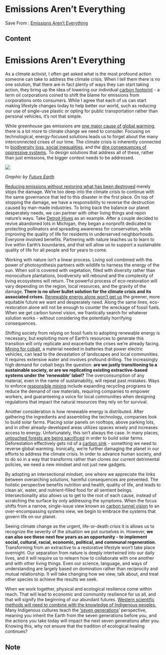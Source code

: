 # Emissions Aren’t Everything
Save From : [Emissions Aren’t Everything](https://www.the50percent.org/post/emissions-aren-t-everything) 

## Content
Emissions Aren’t Everything
===========================


As a climate activist, I often get asked what is the most profound action someone can take to address the climate crisis. When I tell them there is no one solution, that there are in fact plenty of ways they can start taking action, they bring up the idea of lowering our individual [carbon footprint](https://www.theguardian.com/commentisfree/2021/aug/23/big-oil-coined-carbon-footprints-to-blame-us-for-their-greed-keep-them-on-the-hook) \- a term oil corporations coined to shift the blame for emissions from corporations onto consumers. While I agree that each of us can start making lifestyle changes today to help better our world, such as reducing our use of single-use plastic or opting for public transportation rather than personal vehicles, it’s not that simple.

  

While greenhouse gas emissions are [one major cause of global warming](https://climate.nasa.gov/causes/), there is a lot more to climate change we need to consider. Focusing on technological, energy-focused solutions leads us to forget about the many interconnected crises of our time. The climate crisis is inherently connected to [biodiversity loss, social inequalities](https://ecologyandsociety.org/vol25/iss4/art39/), and the [dire consequences of oppressive systems](https://www.bbc.com/future/article/20220125-why-climate-change-is-inherently-racist). To design solutions that address all of these, rather than just emissions, the bigger context needs to be addressed.

  

![](https://static.wixstatic.com/media/4c4505_ad01b4452c4748cfbe95c89cbeb9563a~mv2.png/v1/fill/w_740,h_925,al_c,q_90,usm_0.66_1.00_0.01,enc_auto/4c4505_ad01b4452c4748cfbe95c89cbeb9563a~mv2.png)

_Graphic by_ [_Future Earth_](https://www.instagram.com/futureearth/)

  

[Reducing emissions without restoring what has been destroyed](https://royalsociety.org/topics-policy/projects/climate-change-evidence-causes/question-20/) merely stops the damage. We’re too deep into the climate crisis to continue with the same governance that led to this disaster in the first place. On top of stopping the damage, we have a responsibility to reverse the destruction caused by man-made industries. To bring back the balance our planet desperately needs, we can partner with other living things and rejoin nature’s ways. Take [Detroit Hives](https://detroithives.org/about-us/) as an example. After a couple decided to revive abandoned lots in Michigan, they began a nonprofit dedicated to protecting pollinators and spreading awareness for conservation, while improving the quality of life for residents in underserved neighborhoods. Everyone involved benefits. Partnering with nature teaches us to learn to live within Earth’s boundaries, and that will allow us to support a sustainable quality of life for all people and for years to come.

  

Working with nature isn’t a linear process. Living soil combined with the power of photosynthesis partners with wildlife to harness the energy of the sun. When soil is covered with vegetation, filled with diversity rather than monoculture plantations, biodiversity will rebound and the complexity of living ecosystems will return. The powerful process of eco-restoration will vary depending on the region, local resources, and the gravity of the damage. **There is no silver bullet solution for the climate crisis and its associated crises.** [Renewable energy alone won’t get us](https://energypost.eu/cant-simply-bet-renewable-energy-stop-global-warming/) the greener, more equitable future we want and desperately need. Along the same lines, eco-restoration alone will not be enough to counter the wreckage of fossil fuels. When we get carbon tunnel vision, we frantically search for whatever solution works - without considering the potentially horrifying consequences.

  

Shifting society from relying on fossil fuels to adopting renewable energy is necessary, but exploiting more of Earth’s resources to generate this transition will only replicate and exacerbate the crises we’re already facing. [Mining for cobalt](https://earth.org/cobalt-mining/), a material needed in batteries that power electric vehicles, can lead to the devastation of landscapes and local communities. It requires extensive water and involves profound drilling. The increasingly high demand for cobalt begs the question: **are we justly transitioning to a sustainable society, or are we replicating existing extractive-based systems under the ‘renewable’ label?** The overconsumption of any material, even in the name of sustainability, will repeat past mistakes. Ways to enforce [responsible mining](https://www.pv-magazine.com/2020/02/01/the-weekend-read-ethical-strategies-for-cobalt-supply/) include expanding recycling programs to reduce the demand of raw materials, requiring companies to empower workers, and guaranteeing a voice for local communities when designing regulations that impact the natural resources they rely on for survival.

  

Another consideration is how renewable energy is distributed. After gathering the ingredients and assembling the technology, companies look to build solar farms. Placing solar panels on rooftops, above parking lots, and in other already-developed areas utilizes spaces wisely and increases access to energy. Unfortunately, this isn’t always the case. In many places, [untouched forests are being sacrificed](https://www.nytimes.com/2022/09/21/opinion/environment/solar-panels-virginia-climate-change.html) in order to build solar farms. Deforestation effectively gets rid of a [carbon sink](https://www.wri.org/insights/forests-absorb-twice-much-carbon-they-emit-each-year) \- something we need to reverse global warming. Ironically, we’re further damaging the planet in our efforts to address the climate crisis. In order to advance human society, and to do so in a way that transforms rather than clones our current detrimental policies, we need a new mindset and not just new gadgets.

  

By adopting an intersectional mindset, one where we appreciate the links between overarching solutions, harmful consequences are prevented. The holistic perspective benefits nutrition and health, quality of life, and leads to clean air, water, and nutrient-filled food for all sentient beings. Intersectionality also allows us to get to the root of each cause, instead of scratching the surface by only addressing the symptoms. When the focus shifts from a narrow, single-issue view known as [carbon tunnel vision](https://www.sei.org/perspectives/move-beyond-carbon-tunnel-vision/) to an over-encompassing systems view, we begin to embrace the systems that govern life on our planet.

  

Seeing climate change as the urgent, life-or-death crisis it is allows us to recognize the severity of the situation we put ourselves in. However, **we can also see these next few years as an opportunity - to implement social, cultural, racial, economic, political, and communal regeneration**. Transforming from an extractive to a restorative lifestyle won’t take place overnight. Our separation from nature is deeply intertwined into our daily lives, and it will require us to relearn how to collaborate with one another and with other living things. Even our science, language, and ways of understanding are largely based on domination rather than reciprocity and mutual relationship. It will take changing how we view, talk about, and treat other species to achieve the results we seek.

  

When we work together, physical and ecological resilience come within reach. That will lead to economic and community resilience for us all, and that will signify the beginning of our abundant futures. [Western scientific methods will need to combine with the knowledge of Indigenous peoples.](https://www.abc.net.au/news/science/2019-11-27/indigenous-knowledge-combines-with-western-science/11738400) Many Indigenous cultures teach the [‘seven generations](https://theseventhgeneration.org/blog-the-seventh-generation-principle/)’ perspective, meaning you inherit the Earth from the seven generations before you, and the actions you take today will impact the next seven generations after you. Knowing this, why not ensure that the tradition of ecological healing continues?
## Note